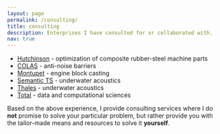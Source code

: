 ```yaml
---
layout: page
permalink: /consulting/
title: consulting
description: Enterprises I have consulted for or collaborated with.
nav: true
---
```


- [Hutchinson](https://www.hutchinson.com/en) - optimization of composite rubber-steel machine parts
- [COLAS](https://www.colas.com/) - anti-noise barriers
- [Montupet](https://www.linamar.com/) - engine block casting
- [Semantic TS](https://www.semantic-ts.fr/) - underwater acoustics
- [Thales](https://www.thalesgroup.com/en) - underwater acoustics
- [Total](https://totalenergies.com/) - data and computational sciences

Based on the above experience, I provide consulting services where I do **not** promise to solve your particular problem, but rather provide you with the tailor-made means and resources to solve it **yourself**. 